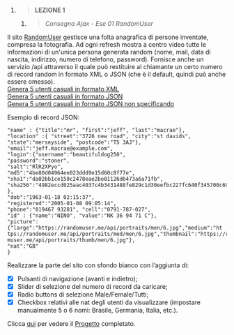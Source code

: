 1. > **LEZIONE 1**
     1. > *Consegna Ajax - Ese 01 RandomUser*

Il sito <a href="https://randomuser.me">RandomUser</a> gestisce una folta anagrafica di persone inventate, compresa la
fotografia. Ad ogni refresh mostra a centro video tutte le informazioni di un'unica persona generata
random (nome, mail, data di nascita, indirizzo, numero di telefono, password).
Fornisce anche un servizio /api attraverso il quale può restituire al chiamante un certo numero di
record random in formato XML o JSON (che è il default, quindi può anche essere omesso).<br>
<a href="https://randomuser.me/api/?format=xml&results=5">Genera 5 utenti casuali in formato XML</a><br>
<a href="https://randomuser.me/api/?format=json&results=5">Genera 5 utenti casuali in formato JSON</a><br>
<a href="https://randomuser.me/api/?results=5&gender=male">Genera 5 utenti casuali in formato JSON non specificando</a> 

Esempio di record JSON:
```{"gender":"male",
"name" : {"title":"mr", "first":"jeff", "last":"macrae"},
"location" :{ "street":"3726 new road", "city":"st davids",
"state":"merseyside", "postcode":"T5 3AJ"},
"email":"jeff.macrae@example.com",
"login":{"username":"beautifuldog250",
"password":"stoner",
"salt":"RlR2XPyo",
"md5":"4be80d04964ee023ddd9e15d60c8f77e",
"sha1":"da02bb1ce150c2478eae2be81126d6473a6a71fb",
"sha256":"4982eccd025aac4037c4b3431488fe829c1d30eefbc227fc640f345700c69273"
},
"dob":"1963-01-18 02:15:37",
"registered":"2005-01-08 09:05:14",
"phone":"019467 93281", "cell":"0791-787-027",
"id" : {"name":"NINO", "value":"NK 36 94 71 C"},
"picture":{"large":"https://randomuser.me/api/portraits/men/6.jpg","medium":"ht
tps://randomuser.me/api/portraits/med/men/6.jpg","thumbnail":"https://rando
muser.me/api/portraits/thumb/men/6.jpg"},
"nat":"GB"
}
```

Realizzare la parte del sito con sfondo bianco con l’aggiunta di:
- [x] Pulsanti di navigazione (avanti e indietro);
- [x] Slider di selezione del numero di record da caricare;
- [x] Radio buttons di selezione Male/Female/Tutti;
- [x] Checkbox relativi alle nat degli utenti da visualizzare (impostare manualmente 5 o 6 nomi: Brasile, Germania, Italia, etc.).

Clicca <a href="https://github.com/vallauri-ict/randomuser-ivan-angjelovski">qui</a> per vedere il <a href="https://github.com/vallauri-ict/randomuser-ivan-angjelovski">Progetto</a> completato.
